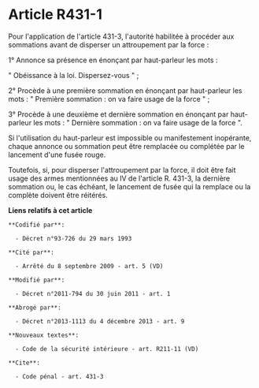 # Article R431-1

Pour l'application de l'article 431-3, l'autorité habilitée à procéder aux sommations avant de disperser un attroupement par
la force : 

1° Annonce sa présence en énonçant par haut-parleur les mots : 

" Obéissance à la loi. Dispersez-vous " ; 

2° Procède à une première sommation en énonçant par haut-parleur les mots : " Première sommation : on va faire usage de la
force " ; 

3° Procède à une deuxième et dernière sommation en énonçant par haut-parleur les mots : " Dernière sommation : on va faire
usage de la force ". 

Si l'utilisation du haut-parleur est impossible ou manifestement inopérante, chaque annonce ou sommation peut être remplacée
ou complétée par le lancement d'une fusée rouge. 

Toutefois, si, pour disperser l'attroupement par la force, il doit être fait usage des armes mentionnées au IV de l'article
R. 431-3, la dernière sommation ou, le cas échéant, le lancement de fusée qui la remplace ou la complète doivent être
réitérés.

**Liens relatifs à cet article**

	**Codifié par**:

	  - Décret n°93-726 du 29 mars 1993

	**Cité par**:

	  - Arrêté du 8 septembre 2009 - art. 5 (VD)

	**Modifié par**:

	  - Décret n°2011-794 du 30 juin 2011 - art. 1

	**Abrogé par**:

	  - Décret n°2013-1113 du 4 décembre 2013 - art. 9

	**Nouveaux textes**:

	  - Code de la sécurité intérieure - art. R211-11 (VD)

	**Cite**:

	  - Code pénal - art. 431-3
